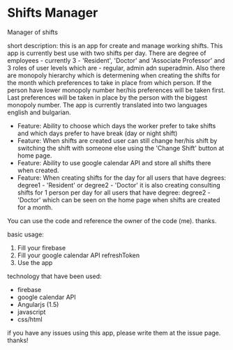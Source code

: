 # Shifts Manager
Manager of shifts

short description: this is an app for create and manage working shifts. This app is currently best use with two shifts per day. There are degree of employees - currently 3 - 'Resident', 'Doctor' and 'Associate Professor' and 3 roles of user levels which are - regular, admin adn superadmin. Also there are monopoly hierarchy which is determening when creating the shifts for the month which preferences to take in place from which person. If the person have lower monopoly number her/his preferences will be taken first. Last preferences will be taken in place by the person with the biggest monopoly number. The app is currently translated into two languages english and bulgarian.
 - Feature: Ability to choose which days the worker prefer to take shifts and which days prefer to have break (day or night shift)
 - Feature: When shifts are created user can still change her/his shift by switching the shift with someone else using the 'Change Shift' button at home page.
 - Feature: Ability to use google calendar API and store all shifts there when created.
 - Feature: When creating shifts for the day for all users that have degrees: degree1 - 'Resident' or degree2 - 'Doctor' it is also creating consulting shifts for 1 person per day for all users that have degree: degree2 - 'Doctor' which can be seen on the home page when shifts are created for a month.

You can use the code and reference the owner of the code (me). thanks.

basic usage: 
 1. Fill your firebase 
 2. Fill your google calendar API refreshToken
 3. Use the app
 
technology that have been used:
 - firebase
 - google calendar API
 - Angularjs (1.5)
 - javascript
 - css/html

if you have any issues using this app, please write them at the issue page. thanks!
